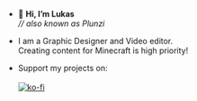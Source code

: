 - 👋 **Hi, I’m Lukas**<br>
*// also known as Plunzi*

- I am a Graphic Designer and Video editor.<br>
Creating content for Minecraft is high priority!

- Support my projects on:<br><br>
[![ko-fi](https://ko-fi.com/img/githubbutton_sm.svg)](https://ko-fi.com/U7U45AZ06)

<!---
Plunzi/Plunzi is a ✨ special ✨ repository because its `README.md` (this file) appears on your GitHub profile.
You can click the Preview link to take a look at your changes.
--->
